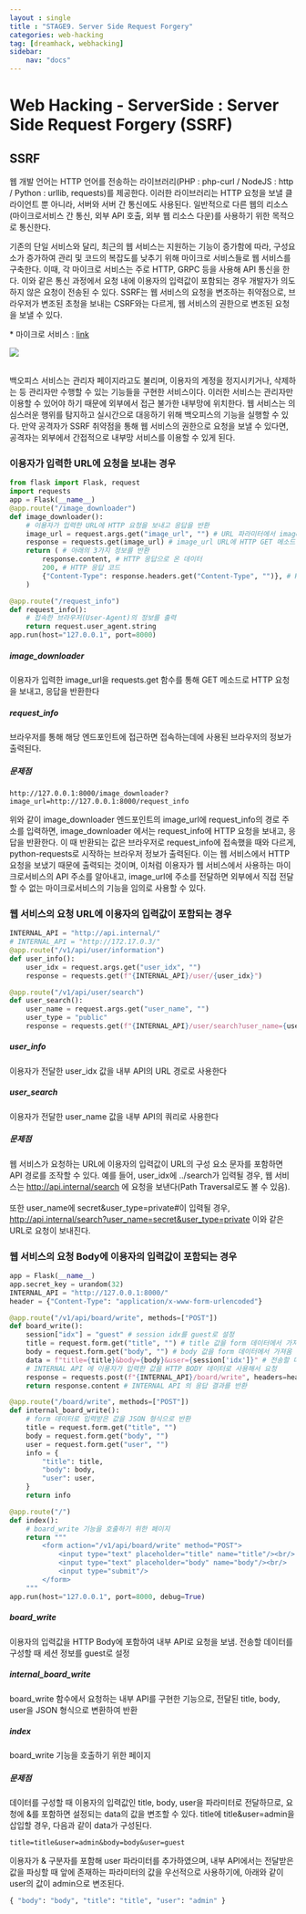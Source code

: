 ```yaml
---
layout : single
title : "STAGE9. Server Side Request Forgery"
categories: web-hacking
tag: [dreamhack, webhacking]
sidebar:
    nav: "docs"
---
```


# Web Hacking - ServerSide : Server Side Request Forgery (SSRF)


## SSRF

웹 개발 언어는 HTTP 언어를 전송하는 라이브러리(PHP : php-curl / NodeJS : http / Python : urllib, requests)를 제공한다. 이러한 라이브러리는 HTTP 요청을 보낼 클라이언트 뿐 아니라, 서버와 서버 간 통신에도 사용된다. 일반적으로 다른 웹의 리소스(마이크로서비스 간 통신, 외부 API 호출, 외부 웹 리소스 다운)를 사용하기 위한 목적으로 통신한다. <br>

기존의 단일 서비스와 달리, 최근의 웹 서비스는 지원하는 기능이 증가함에 따라, 구성요소가 증가하여 관리 및 코드의 복잡도를 낮추기 위해 마이크로 서비스들로 웹 서비스를 구축한다. 이때, 각 마이크로 서비스는 주로 HTTP, GRPC 등을 사용해 API 통신을 한다. 이와 같은 통신 과정에서 요청 내에 이용자의 입력값이 포함되는 경우 개발자가 의도하지 않은 요청이 전송된 수 있다. SSRF는 웹 서비스의 요청을 변조하는 취약점으로, 브라우저가 변조된 초청을 보내는 CSRF와는 다르게, 웹 서비스의 권한으로 변조된 요청을 보낼 수 있다. <br>

\* 마이크로 서비스 : [link](https://ko.wikipedia.org/wiki/%EB%A7%88%EC%9D%B4%ED%81%AC%EB%A1%9C%EC%84%9C%EB%B9%84%EC%8A%A4)

<img src="https://kr.object.ncloudstorage.com/dreamhack-content/page/f502e35c364d869abc43ded7609ab3843da840498ca8fc06b0341be798fe4b80.png"><br><br>

백오피스 서비스는 관리자 페이지라고도 불리며, 이용자의 계정을 정지시키거나, 삭제하는 등 관리자만 수행할 수 있는 기능들을 구현한 서비스이다. 이러한 서비스는 관리자만 이용할 수 있어야 하기 때문에 외부에서 접근 불가한 내부망에 위치한다. 웹 서비스는 의심스러운 행위를 탐지하고 실시간으로 대응하기 위해 백오피스의 기능을 실행할 수 있다. 만약 공격자가 SSRF 취약점을 통해 웹 서비스의 권한으로 요청을 보낼 수 있다면, 공격자는 외부에서 간접적으로 내부망 서비스를 이용할 수 있게 된다. 

### 이용자가 입력한 URL에 요청을 보내는 경우

```python
from flask import Flask, request
import requests
app = Flask(__name__)
@app.route("/image_downloader")
def image_downloader():
    # 이용자가 입력한 URL에 HTTP 요청을 보내고 응답을 반환
    image_url = request.args.get("image_url", "") # URL 파라미터에서 image_url 값을 가져옴
    response = requests.get(image_url) # image_url URL에 HTTP GET 메소드 요청을 보내고 결과를 response에 저장
    return ( # 아래의 3가지 정보를 반환
        response.content, # HTTP 응답으로 온 데이터
        200, # HTTP 응답 코드
        {"Content-Type": response.headers.get("Content-Type", "")}, # HTTP 응답으로 온 헤더 중 Content-Type(응답 내용의 타입)
    )

@app.route("/request_info")
def request_info():
    # 접속한 브라우저(User-Agent)의 정보를 출력
    return request.user_agent.string
app.run(host="127.0.0.1", port=8000)
```

##### image_downloader

이용자가 입력한 image_url을 requests.get 함수를 통해 GET 메소드로 HTTP 요청을 보내고, 응답을 반환한다

##### request_info

브라우저를 통해 해당 엔드포인트에 접근하면 접속하는데에 사용된 브라우저의 정보가 출력된다.

##### 문제점

```
http://127.0.0.1:8000/image_downloader?image_url=http://127.0.0.1:8000/request_info
```

위와 같이 image_downloader 엔드포인트의 image_url에 request_info의 경로 주소를 입력하면, image_downloader 에서는 request_info에 HTTP 요청을 보내고, 응답을 반환한다. 이 때 반환되는 값은 브라우저로 request_info에 접속했을 때와 다르게, python-requests로 시작하는 브라우저 정보가 출력된다. 이는 웹 서비스에서 HTTP 요청을 보냈기 때문에 출력되는 것이며, 이처럼 이용자가 웹 서비스에서 사용하는 마이크로서비스의 API 주소를 알아내고, image_url에 주소를 전달하면 외부에서 직접 전달할 수 없는 마이크로서비스의 기능을 임의로 사용할 수 있다.

### 웹 서비스의 요청 URL에 이용자의 입력값이 포함되는 경우

```python
INTERNAL_API = "http://api.internal/"
# INTERNAL_API = "http://172.17.0.3/"
@app.route("/v1/api/user/information")
def user_info():
	user_idx = request.args.get("user_idx", "")
	response = requests.get(f"{INTERNAL_API}/user/{user_idx}")

@app.route("/v1/api/user/search")
def user_search():
	user_name = request.args.get("user_name", "")
	user_type = "public"
	response = requests.get(f"{INTERNAL_API}/user/search?user_name={user_name}&user_type={user_type}")
```

##### user_info

이용자가 전달한 user_idx 값을 내부 API의 URL 경로로 사용한다

##### user_search

이용자가 전달한 user_name 값을 내부 API의 쿼리로 사용한다

##### 문제점

웹 서비스가 요청하는 URL에 이용자의 입력값이 URL의 구성 요소 문자를 포함하면 API 경로를 조작할 수 있다. 예를 들어, user_idx에 ../search가 입력될 경우, 웹 서비스는 http://api.internal/search 에 요청을 보낸다(Path Traversal로도 볼 수 있음). <br><br> 또한 user_name에 secret&user_type=private#이 입력될 경우, http://api.internal/search?user_name=secret&user_type=private 이와 같은 URL로 요청이 보내진다.

### 웹 서비스의 요청 Body에 이용자의 입력값이 포함되는 경우

```python
app = Flask(__name__)
app.secret_key = urandom(32)
INTERNAL_API = "http://127.0.0.1:8000/"
header = {"Content-Type": "application/x-www-form-urlencoded"}

@app.route("/v1/api/board/write", methods=["POST"])
def board_write():
    session["idx"] = "guest" # session idx를 guest로 설정
    title = request.form.get("title", "") # title 값을 form 데이터에서 가져옴
    body = request.form.get("body", "") # body 값을 form 데이터에서 가져옴
    data = f"title={title}&body={body}&user={session['idx']}" # 전송할 데이터 구성
    # INTERNAL API 에 이용자가 입력한 값을 HTTP BODY 데이터로 사용해서 요청
    response = requests.post(f"{INTERNAL_API}/board/write", headers=header, data=data) 
    return response.content # INTERNAL API 의 응답 결과를 반환

@app.route("/board/write", methods=["POST"])
def internal_board_write():
    # form 데이터로 입력받은 값을 JSON 형식으로 반환
    title = request.form.get("title", "")
    body = request.form.get("body", "")
    user = request.form.get("user", "")
    info = {
        "title": title,
        "body": body,
        "user": user,
    }
    return info

@app.route("/")
def index():
    # board_write 기능을 호출하기 위한 페이지
    return """
        <form action="/v1/api/board/write" method="POST">
            <input type="text" placeholder="title" name="title"/><br/>
            <input type="text" placeholder="body" name="body"/><br/>
            <input type="submit"/>
        </form>
    """
app.run(host="127.0.0.1", port=8000, debug=True)
```

##### board_write

이용자의 입력값을 HTTP Body에 포함하여 내부 API로 요청을 보냄. 전송할 데이터를 구성할 때 세션 정보를 guest로 설정

##### internal_board_write

board_write 함수에서 요청하는 내부 API를 구현한 기능으로, 전달된 title, body, user을 JSON 형식으로 변환하여 반환

##### index

board_write 기능을 호출하기 위한 페이지

##### 문제점

데이터를 구성할 때 이용자의 입력값인 title, body, user을 파라미터로 전달하므로, 요청에 &를 포함하면 설정되는 data의 값을 변조할 수 있다. title에 title&user=admin을 삽입할 경우, 다음과 같이 data가 구성된다.

```
title=title&user=admin&body=body&user=guest
```

이용자가 & 구분자를 포함해 user 파라미터를 추가하였으며, 내부 API에서는 전달받은 값을 파싱할 때 앞에 존재하는 파라미터의 값을 우선적으로 사용하기에, 아래와 같이 user의 값이 admin으로 변조된다.

```python
{ "body": "body", "title": "title", "user": "admin" }
```